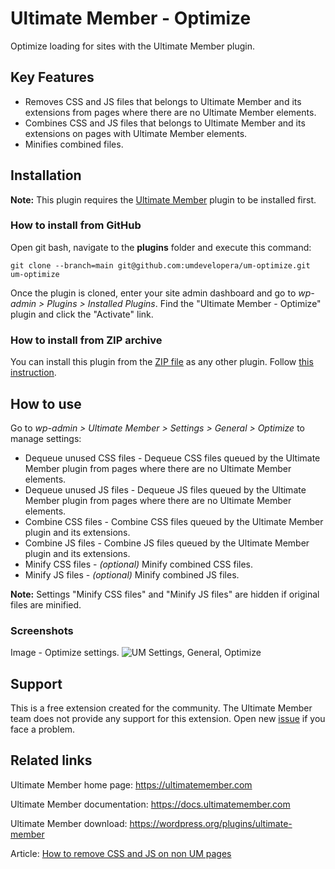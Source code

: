 # Ultimate Member - Optimize

Optimize loading for sites with the Ultimate Member plugin.

## Key Features
- Removes CSS and JS files that belongs to Ultimate Member and its extensions from pages where there are no Ultimate Member elements.
- Combines CSS and JS files that belongs to Ultimate Member and its extensions on pages with Ultimate Member elements.
- Minifies combined files.

## Installation

__Note:__ This plugin requires the [Ultimate Member](https://wordpress.org/plugins/ultimate-member/) plugin to be installed first.

### How to install from GitHub
Open git bash, navigate to the **plugins** folder and execute this command:

`git clone --branch=main git@github.com:umdevelopera/um-optimize.git um-optimize`

Once the plugin is cloned, enter your site admin dashboard and go to _wp-admin > Plugins > Installed Plugins_. Find the "Ultimate Member - Optimize" plugin and click the "Activate" link.

### How to install from ZIP archive
You can install this plugin from the [ZIP file](https://drive.google.com/file/d/1It6F176qYjLV3FaQ0b8pXrGdaOAfYJ6H/view) as any other plugin. Follow [this instruction](https://wordpress.org/support/article/managing-plugins/#upload-via-wordpress-admin).

## How to use
Go to *wp-admin > Ultimate Member > Settings > General > Optimize* to manage settings:
- Dequeue unused CSS files - Dequeue CSS files queued by the Ultimate Member plugin from pages where there are no Ultimate Member elements.
- Dequeue unused JS files - Dequeue JS files queued by the Ultimate Member plugin from pages where there are no Ultimate Member elements.
- Combine CSS files - Combine CSS files queued by the Ultimate Member plugin and its extensions.
- Combine JS files - Combine JS files queued by the Ultimate Member plugin and its extensions.
- Minify CSS files - *(optional)* Minify combined CSS files.
- Minify JS files - *(optional)* Minify combined JS files.

__Note:__ Settings "Minify CSS files" and "Minify JS files" are hidden if original files are minified.

### Screenshots

Image - Optimize settings.
![UM Settings, General, Optimize](https://github.com/umdevelopera/um-optimize/assets/113178913/f6554941-5fc5-4e2a-aa83-8df7992a80df)

## Support

This is a free extension created for the community. The Ultimate Member team does not provide any support for this extension. Open new [issue](https://github.com/umdevelopera/um-optimize/issues) if you face a problem.

## Related links
Ultimate Member home page: https://ultimatemember.com

Ultimate Member documentation: https://docs.ultimatemember.com

Ultimate Member download: https://wordpress.org/plugins/ultimate-member

Article: [How to remove CSS and JS on non UM pages](https://docs.ultimatemember.com/article/1490-how-to-remove-css-and-js-on-non-um-pages)
